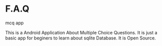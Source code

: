 # F.A.Q
mcq app

This is a Android Application About Multiple Choice Questions.
It is just a basic app for beginers to learn about sqlite Database.
It is Open Source.
